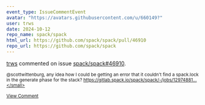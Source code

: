 ```yaml
---
event_type: IssueCommentEvent
avatar: "https://avatars.githubusercontent.com/u/660149?"
user: trws
date: 2024-10-12
repo_name: spack/spack
html_url: https://github.com/spack/spack/pull/46910
repo_url: https://github.com/spack/spack
---
```


<a href='https://github.com/trws' target='_blank'>trws</a> commented on issue <a href='https://github.com/spack/spack/pull/46910' target='_blank'>spack/spack#46910</a>.

<small>@scottwittenburg, any idea how I could be getting an error that it couldn't find a spack.lock in the generate phase for the stack? https://gitlab.spack.io/spack/spack/-/jobs/12974881...</small>

<a href='https://github.com/spack/spack/pull/46910' target='_blank'>View Comment</a>